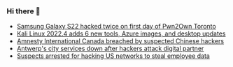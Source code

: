 ### Hi there 👋

<!--START_SECTION:feed-->
* [Samsung Galaxy S22 hacked twice on first day of Pwn2Own Toronto](https://www.bleepingcomputer.com/news/security/samsung-galaxy-s22-hacked-twice-on-first-day-of-pwn2own-toronto/)
* [Kali Linux 2022.4 adds 6 new tools, Azure images, and desktop updates](https://www.bleepingcomputer.com/news/security/kali-linux-20224-adds-6-new-tools-azure-images-and-desktop-updates/)
* [Amnesty International Canada breached by suspected Chinese hackers](https://www.bleepingcomputer.com/news/security/amnesty-international-canada-breached-by-suspected-chinese-hackers/)
* [Antwerp's city services down after hackers attack digital partner](https://www.bleepingcomputer.com/news/security/antwerps-city-services-down-after-hackers-attack-digital-partner/)
* [Suspects arrested for hacking US networks to steal employee data](https://www.bleepingcomputer.com/news/security/suspects-arrested-for-hacking-us-networks-to-steal-employee-data/)
<!--END_SECTION:feed-->

<!--
**frankenk/frankenk** is a ✨ _special_ ✨ repository because its `README.md` (this file) appears on your GitHub profile.

Here are some ideas to get you started:

- 🔭 I’m currently working on ...
- 🌱 I’m currently learning ...
- 👯 I’m looking to collaborate on ...
- 🤔 I’m looking for help with ...
- 💬 Ask me about ...
- 📫 How to reach me: ...
- 😄 Pronouns: ...
- ⚡ Fun fact: ...
-->



